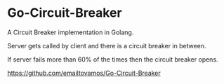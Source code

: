 # Go-Circuit-Breaker

A Circuit Breaker implementation in Golang. 

Server gets called by client and there is a circuit breaker in between.

If server fails more than 60% of the times then the circuit breaker opens. 

https://github.com/emailtovamos/Go-Circuit-Breaker
